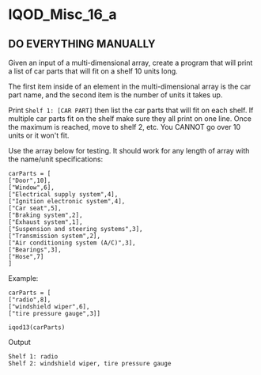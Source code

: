 # IQOD_Misc_16_a

## DO EVERYTHING MANUALLY

Given an input of a multi-dimensional array, create a program that will print a list of car parts that will fit on a shelf 10 units long.

The first item inside of an element in the multi-dimensional array is the car part name, and the second item is the number of units it takes up.

Print ```Shelf 1: [CAR PART]``` then list the car parts that will fit on each shelf. If multiple car parts fit on the shelf make sure they all print on one line. Once the maximum is reached, move to shelf 2, etc. You CANNOT go over 10 units or it won't fit.

Use the array below for testing. It should work for any length of array with the name/unit specifications:
```
carParts = [
["Door",10],
["Window",6],
["Electrical supply system",4],
["Ignition electronic system",4],
["Car seat",5],
["Braking system",2],
["Exhaust system",1],
["Suspension and steering systems",3],
["Transmission system",2],
["Air conditioning system (A/C)",3],
["Bearings",3],
["Hose",7]
]
```

Example:
```
carParts = [
["radio",8],
["windshield wiper",6],
["tire pressure gauge",3]]

iqod13(carParts)
```
Output
```
Shelf 1: radio
Shelf 2: windshield wiper, tire pressure gauge
```
